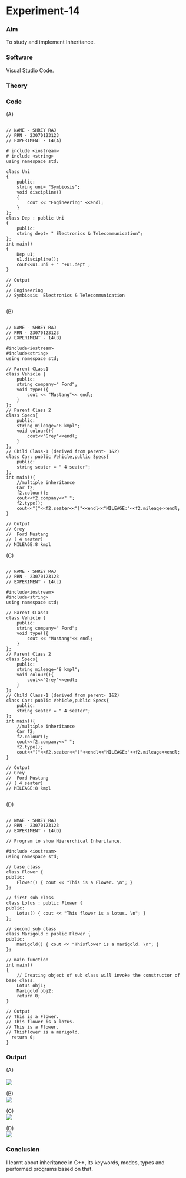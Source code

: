 # Experiment-14 

### Aim 
To study and implement Inheritance. 

### Software 
Visual Studio Code. 

### Theory 

### Code 
(A) <br> 
```

// NAME - SHREY RAJ
// PRN - 23070123123
// EXPERIMENT - 14(A)  

# include <iostream>
# include <string>
using namespace std;

class Uni
{
    public:
    string uni= "Symbiosis";
    void discipline()
    {
        cout << "Engineering" <<endl;
    }
};
class Dep : public Uni
{
    public:
    string dept= " Electronics & Telecommunication";
};
int main()
{
    Dep u1;
    u1.discipline();
    cout<<u1.uni + " "+u1.dept ;
} 

// Output 
// 
// Engineering
// Symbiosis  Electronics & Telecommunication


```

(B) <br> 
```

// NAME - SHREY RAJ
// PRN - 23070123123 
// EXPERIMENT - 14(B) 

#include<iostream> 
#include<string> 
using namespace std; 

// Parent CLass1 
class Vehicle {
    public:
    string company=" Ford";
    void type(){
        cout << "Mustang"<< endl;
    }
};
// Parent Class 2
class Specs{
    public:
    string mileage="8 kmpl";
    void colour(){
        cout<<"Grey"<<endl;
    }
};
// Child Class-1 (derived from parent- 1&2)
class Car: public Vehicle,public Specs{
    public:
    string seater = " 4 seater";
};
int main(){
    //multiple inheritance
    Car f2;
    f2.colour();
    cout<<f2.company<<" ";
    f2.type();
    cout<<"("<<f2.seater<<")"<<endl<<"MILEAGE:"<<f2.mileage<<endl;
} 

// Output 
// Grey
//  Ford Mustang
// ( 4 seater)
// MILEAGE:8 kmpl

```

(C) <br> 
```

// NAME - SHREY RAJ
// PRN - 23070123123 
// EXPERIMENT - 14(c) 

#include<iostream> 
#include<string> 
using namespace std; 

// Parent CLass1 
class Vehicle {
    public:
    string company=" Ford";
    void type(){
        cout << "Mustang"<< endl;
    }
};
// Parent Class 2
class Specs{
    public:
    string mileage="8 kmpl";
    void colour(){
        cout<<"Grey"<<endl;
    }
};
// Child Class-1 (derived from parent- 1&2)
class Car: public Vehicle,public Specs{
    public:
    string seater = " 4 seater";
};
int main(){
    //multiple inheritance
    Car f2;
    f2.colour();
    cout<<f2.company<<" ";
    f2.type();
    cout<<"("<<f2.seater<<")"<<endl<<"MILEAGE:"<<f2.mileage<<endl;
} 

// Output 
// Grey
//  Ford Mustang
// ( 4 seater)
// MILEAGE:8 kmpl
                                     
```

(D) <br> 
```

// NMAE - SHREY RAJ
// PRN - 23070123123
// EXPERIMENT - 14(D) 

// Program to show Hiererchical Inheritance.                    

#include <iostream>
using namespace std;

// base class
class Flower {
public:
    Flower() { cout << "This is a Flower. \n"; }
};

// first sub class
class Lotus : public Flower {
public:
    Lotus() { cout << "This flower is a lotus. \n"; }
};

// second sub class
class Marigold : public Flower {
public:
    Marigold() { cout << "Thisflower is a marigold. \n"; }
};

// main function
int main()
{
    // Creating object of sub class will invoke the constructor of base class.
    Lotus obj1;
    Marigold obj2;
    return 0;
} 

// Output 
// This is a Flower. 
// This flower is a lotus. 
// This is a Flower.
// Thisflower is a marigold. 
  return 0;
}                                                                                             
```

### Output 
(A) <br>  
![](https://github.com/shrey-raj24/CDS-Experiment-14/blob/main/Output_14a.png) 

(B) <br> 
![](https://github.com/shrey-raj24/CDS-Experiment-14/blob/main/Output_14b.png) 

(C) <br> 
![](https://github.com/shrey-raj24/CDS-Experiment-14/blob/main/Output_14c.png) 

(D) <br> 
![](https://github.com/shrey-raj24/CDS-Experiment-14/blob/main/Output_14d.png) 

### Conclusion 
I learnt about inheritance in C++, its keywords, modes, types and performed programs based on that. 
